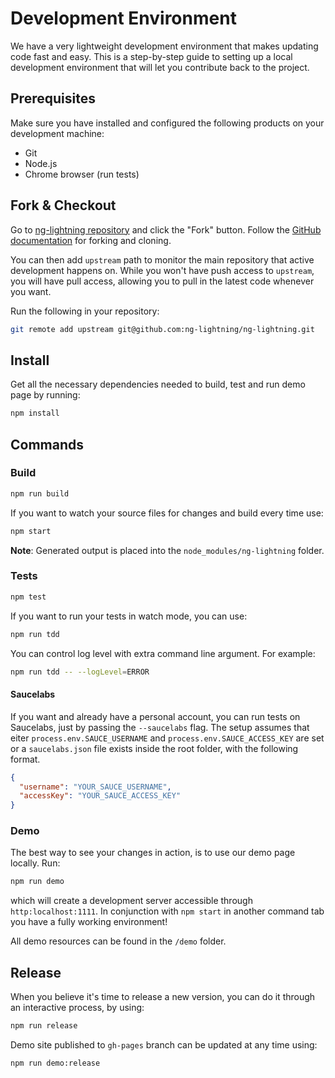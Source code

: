 # Development Environment

We have a very lightweight development environment that makes updating code fast and easy. This is a step-by-step guide to setting up a local development environment that will let you contribute back to the project.

## Prerequisites

Make sure you have installed and configured the following products on your development machine:

  * Git
  * Node.js
  * Chrome browser (run tests)

## Fork & Checkout

Go to [ng-lightning repository](https://github.com/ng-lightning/ng-lightning) and click the "Fork" button. Follow the [GitHub documentation](https://help.github.com/articles/fork-a-repo) for forking and cloning.

You can then add `upstream` path to monitor the main repository that active development happens on. While you won't have push access to `upstream`, you will have pull access, allowing you to pull in the latest code whenever you want.

Run the following in your repository:

```bash
git remote add upstream git@github.com:ng-lightning/ng-lightning.git
```

## Install

Get all the necessary dependencies needed to build, test and run demo page by running:

```bash
npm install
```

## Commands

### Build

```bash
npm run build
```

If you want to watch your source files for changes and build every time use:
```bash
npm start
```

**Note**: Generated output is placed into the `node_modules/ng-lightning` folder.

### Tests

```bash
npm test
```

If you want to run your tests in watch mode, you can use:
```bash
npm run tdd
```

You can control log level with extra command line argument. For example:
```bash
npm run tdd -- --logLevel=ERROR
```

#### Saucelabs
If you want and already have a personal account, you can run tests on Saucelabs, just by passing the `--saucelabs` flag.
The setup assumes that eiter `process.env.SAUCE_USERNAME` and `process.env.SAUCE_ACCESS_KEY` are set or a `saucelabs.json` file exists inside the root folder, with the following format.

```json
{
  "username": "YOUR_SAUCE_USERNAME",
  "accessKey": "YOUR_SAUCE_ACCESS_KEY"
}
```

### Demo

The best way to see your changes in action, is to use our demo page locally. Run:
```bash
npm run demo
```
which will create a development server accessible through `http:localhost:1111`.
In conjunction with `npm start` in another command tab you have a fully working environment!

All demo resources can be found in the `/demo` folder.

## Release

When you believe it's time to release a new version, you can do it through an interactive process, by using:
```bash
npm run release
```

Demo site published to `gh-pages` branch can be updated at any time using:
```bash
npm run demo:release
```
